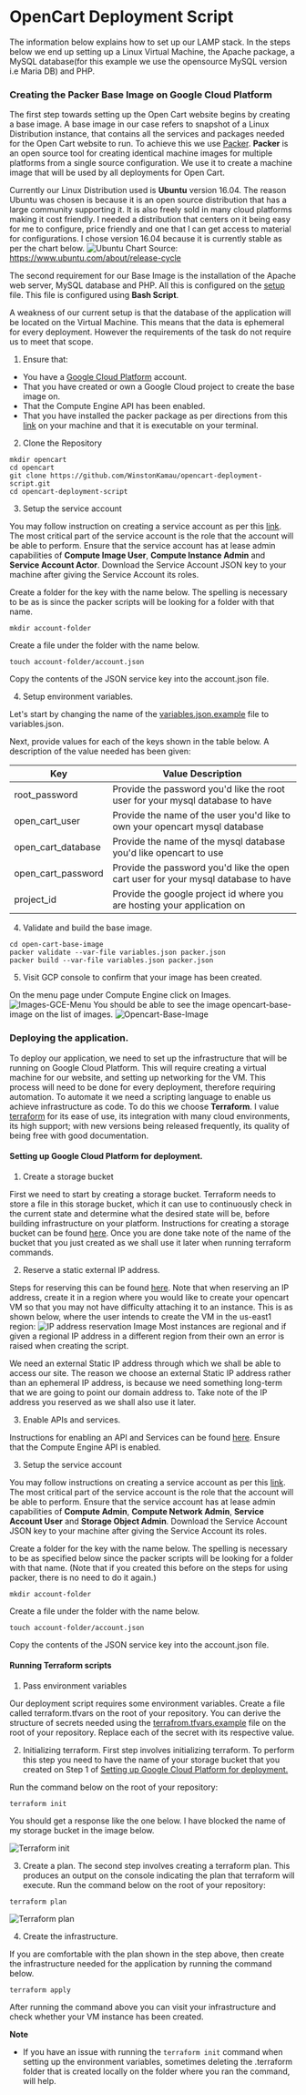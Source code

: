 # OpenCart Deployment Script

The information below explains how to set up our LAMP stack. In the steps below we end up setting up a Linux Virtual Machine, the Apache package, a MySQL database(for this example we use the opensource MySQL version i.e Maria DB) and PHP.

### Creating the Packer Base Image on Google Cloud Platform

The first step towards setting up the Open Cart website begins by creating a base image. A base image in our case refers to snapshot of a Linux Distribution instance, that contains all the services and packages needed for the Open Cart website to run. To achieve this we use [Packer](https://www.packer.io). **Packer** is an open source tool for creating identical machine images for multiple platforms from a single source configuration. We use it to create a machine image that will be used by all deployments for Open Cart.

Currently our Linux Distribution used is **Ubuntu** version 16.04. The reason Ubuntu was chosen is because it is an open source distribution that has a large community supporting it. It is also freely sold in many cloud platforms making it cost friendly. I needed a distribution that centers on it being easy for me to configure, price friendly and one that I can get access to material for configurations. I chose version 16.04 because it is currently stable as per the chart below.
![Ubuntu Chart](docs/images/ubuntu_release_chart.png?raw=true)
Source: https://www.ubuntu.com/about/release-cycle


The second requirement for our Base Image is the installation of the Apache web server, MySQL database and PHP. All this is configured on the [setup](open-cart-base-image/setup.sh) file. This file is configured using **Bash Script**. 

A weakness of our current setup is that the database of the application will be located on the Virtual Machine. This means that the data is ephemeral for every deployment. However the requirements of the task do not require us to meet that scope. 

1. Ensure that:
- You have a [Google Cloud Platform](https://console.cloud.google.com) account.
- That you have created or own a Google Cloud project to create the base image on.
- That the Compute Engine API has been enabled.
- That you have installed the packer package as per directions from this [link](https://www.packer.io/downloads.html) on your machine and that it is executable on your terminal.

2. Clone the Repository

```
mkdir opencart
cd opencart
git clone https://github.com/WinstonKamau/opencart-deployment-script.git
cd opencart-deployment-script
```

3. Setup the service account

You may follow instruction on creating a service account as per this [link](https://cloud.google.com/iam/docs/creating-managing-service-accounts). The most critical part of the service account is the role that the account will be able to perform. Ensure that the service account has at lease admin capabilities of **Compute Image User**, **Compute Instance Admin** and **Service Account Actor**. Download the Service Account JSON key to your machine after giving the Service Account its roles.

Create a folder for the key with the name below. The spelling is necessary to be as is since the packer scripts will be looking for a folder with that name.
```
mkdir account-folder
```
Create a file under the folder with the name below.
```
touch account-folder/account.json
```
Copy the contents of the JSON service key into the account.json file.

4. Setup environment variables.

Let's start by changing the name of the [variables.json.example](open-cart-base-image/variables.json.example) file to variables.json.

Next, provide values for each of the keys shown in the table below. A description of the value needed has been given:

| **Key**           | **Value Description**|
|-------------------|----------------------|
| root_password     | Provide the password you'd like the root user for your mysql database to have|
| open_cart_user    | Provide the name of the user you'd like to own your opencart mysql database|
| open_cart_database| Provide the name of the mysql database you'd like opencart to use |
| open_cart_password| Provide the password you'd like the open cart user for your mysql database to have|
| project_id        | Provide the google project id where you are hosting your application on|



4. Validate and build the base image.

```
cd open-cart-base-image
packer validate --var-file variables.json packer.json
packer build --var-file variables.json packer.json
```

5. Visit GCP console to confirm that your image has been created.

On the menu page under Compute Engine click on Images.
![Images-GCE-Menu](docs/images/images-gce.png)
You should be able to see the image opencart-base-image on the list of images.
![Opencart-Base-Image](docs/images/opencart-base-image.png)

### Deploying the application.

To deploy our application, we need to set up the infrastructure that will be running on Google Cloud Platform. This will require creating a virtual machine for our website, and setting up networking for the VM. This process will need to be done for every deployment, therefore requiring automation. To automate it we need a scripting language to enable us achieve infrastructure as code. To do this we choose **Terraform**. I value [terraform](https://www.terraform.io/) for its ease of use, its integration with many cloud environments, its high support; with new versions being released frequently, its quality of being free with good documentation.


#### Setting up Google Cloud Platform for deployment.

1. Create a storage bucket

First we need to start by creating a storage bucket. Terraform needs to store a file in this storage bucket, which it can use to continuously check in the current state and determine what the desired state will be, before building infrastructure on your platform. Instructions for creating a storage bucket can be found [here](https://cloud.google.com/storage/docs/creating-buckets). Once you are done take note of the name of the bucket that you just created as we shall use it later when running terraform commands.

2. Reserve a static external IP address.

Steps for reserving this can be found [here](https://cloud.google.com/compute/docs/ip-addresses/reserve-static-external-ip-address#reserve_new_static). Note that when reserving an IP address, create it in a region where you would like to create your opencart VM so that you may not have difficulty attaching it to an instance. This is as shown below, where the user intends to create the VM in the us-east1 region:
![IP address reservation Image](docs/images/regional-ip-address.png?raw=true)
Most instances are regional and if given a regional IP address in a different region from their own an error is raised when creating the script.

We need an external Static IP address through which we shall be able to access our site. The reason we choose an external Static IP address rather than an ephemeral IP address, is because we need something long-term that we are going to point our domain address to. Take note of the IP address you reserved as we shall also use it later.

3. Enable APIs and services.

Instructions for enabling an API and Services can be found [here](https://cloud.google.com/endpoints/docs/openapi/enable-api).
Ensure that the Compute Engine API is enabled.

3. Setup the service account

You may follow instructions on creating a service account as per this [link](https://cloud.google.com/iam/docs/creating-managing-service-accounts). The most critical part of the service account is the role that the account will be able to perform. Ensure that the service account has at lease admin capabilities of **Compute Admin**, **Compute Network Admin**, **Service Account User** and **Storage Object Admin**. Download the Service Account JSON key to your machine after giving the Service Account its roles.

Create a folder for the key with the name below. The spelling is necessary to be as specified below since the packer scripts will be looking for a folder with that name. (Note that if you created this before on the steps for using packer, there is no need to do it again.)
```
mkdir account-folder
```
Create a file under the folder with the name below.
```
touch account-folder/account.json
```
Copy the contents of the JSON service key into the account.json file.

#### Running Terraform scripts

1. Pass environment variables

Our deployment script requires some environment variables. Create a file called terraform.tfvars on the root of your repository. You can derive the structure of secrets needed using the [terrafrom.tfvars.example](terraform.tfvars.example) file on the root of your repository. Replace each of the secret with its respective value.


2. Initializing terraform. 
First step involves initializing terraform. To perform this step you need to have the name of your storage bucket that you created on Step 1 of [Setting up Google Cloud Platform for deployment.](#setting-up-google-cloud-platform-for-deployment)

Run the command below on the root of your repository:
```
terraform init
```

You should get a response like the one below. I have blocked the name of my storage bucket in the image below.

![Terraform init](docs/images/terraform-init.png?raw=true)

3. Create a plan.
The second step involves creating a terraform plan. This produces an output on the console indicating the plan that terraform will execute.
Run the command below on the root of your repository:
```
terraform plan
```

![Terraform plan](docs/images/terraform-plan.png?raw=true)

4. Create the infrastructure.

If you are comfortable with the plan shown in the step above, then create the infrastructure needed for the application by running the command below.

```
terraform apply
```

After running the command above you can visit your infrastructure and check whether your VM instance has been created.

**Note**
- If you have an issue with running the `terraform init` command when setting up the environment variables, sometimes deleting the .terraform folder that is created locally on the folder where you ran the command, will help.
